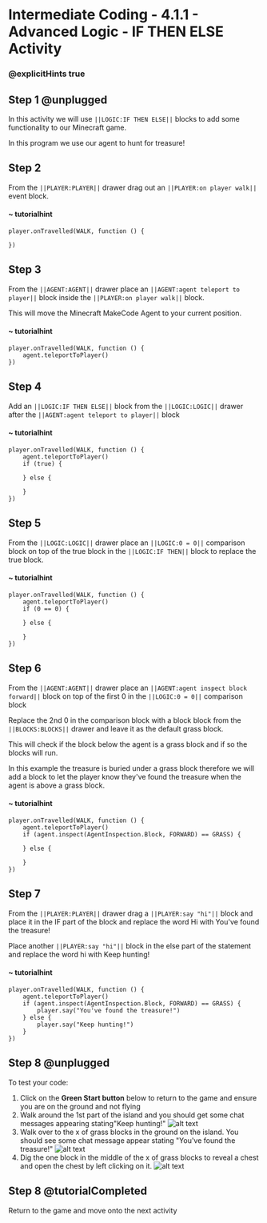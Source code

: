 # Intermediate Coding - 4.1.1 - Advanced Logic - IF THEN ELSE Activity

### @explicitHints true

## Step 1 @unplugged
In this activity we will use ``||LOGIC:IF THEN ELSE||`` blocks to add some functionality to our Minecraft game.

In this program we use our agent to hunt for treasure!

## Step 2
From the ``||PLAYER:PLAYER||`` drawer drag out an ``||PLAYER:on player walk||`` event block.
#### ~ tutorialhint
```blocks
player.onTravelled(WALK, function () {
	
})
```
## Step 3
From the ``||AGENT:AGENT||`` drawer place an ``||AGENT:agent teleport to player||`` block inside the ``||PLAYER:on player walk||`` block.

This will move the Minecraft MakeCode Agent to your current position.
#### ~ tutorialhint
```blocks 
player.onTravelled(WALK, function () {
    agent.teleportToPlayer()
})
```
## Step 4
Add an ``||LOGIC:IF THEN ELSE||`` block from the ``||LOGIC:LOGIC||`` drawer after the ``||AGENT:agent teleport to player||`` block
#### ~ tutorialhint
```blocks 
player.onTravelled(WALK, function () {
    agent.teleportToPlayer()
    if (true) {
    	
    } else {
    	
    }
})
```

## Step 5
From the ``||LOGIC:LOGIC||`` drawer place an ``||LOGIC:0 = 0||`` comparison block on top of the true block in the ``||LOGIC:IF THEN||`` block to replace the true block.
#### ~ tutorialhint
```blocks 
player.onTravelled(WALK, function () {
    agent.teleportToPlayer()
    if (0 == 0) {
    	
    } else {
    	
    }
})
```

## Step 6
From the ``||AGENT:AGENT||`` drawer place an ``||AGENT:agent inspect block forward||`` block on top of the first 0 in the ``||LOGIC:0 = 0||`` comparison block

Replace the 2nd 0 in the comparison block with a block block from the ``||BLOCKS:BLOCKS||`` drawer and leave it as the default grass block.

This will check if the block below the agent is a grass block and if so the blocks will run.

In this example the treasure is buried under a grass block therefore we will add a block to let the player know they've found the treasure when the agent is above a grass block.

#### ~ tutorialhint
```blocks 
player.onTravelled(WALK, function () {
    agent.teleportToPlayer()
    if (agent.inspect(AgentInspection.Block, FORWARD) == GRASS) {
    	
    } else {
    	
    }
})
```

## Step 7
From the ``||PLAYER:PLAYER||`` drawer drag a ``||PLAYER:say "hi"||`` block and place it in the IF part of the block and replace the word Hi with You've found the treasure!

Place another ``||PLAYER:say "hi"||`` block in the else part of the statement and replace the word hi with Keep hunting!

#### ~ tutorialhint
```blocks 
player.onTravelled(WALK, function () {
    agent.teleportToPlayer()
    if (agent.inspect(AgentInspection.Block, FORWARD) == GRASS) {
        player.say("You've found the treasure!")
    } else {
        player.say("Keep hunting!")
    }
})
```

## Step 8 @unplugged
To test your code:
1. Click on the **Green Start button** below to return to the game and ensure you are on the ground and not flying
2. Walk around the 1st part of the island and you should get some chat messages appearing stating"Keep hunting!"
![alt text](https://github.com/Prodigy-Learning/CodingInMinecraft-Intermediate/blob/master/Lesson4/4.1.1/images/1.jpg?raw=true "treasure")
3. Walk over to the x of grass blocks in the ground on the island. You should see some chat message appear stating "You've found the treasure!"
![alt text](https://github.com/Prodigy-Learning/CodingInMinecraft-Intermediate/blob/master/Lesson4/4.1.1/images/2.jpg?raw=true "treasure")
4. Dig the one block in the middle of the x of grass blocks to reveal a chest and open the chest by left clicking on it.
![alt text](https://github.com/Prodigy-Learning/CodingInMinecraft-Intermediate/blob/master/Lesson4/4.1.1/images/3.jpg?raw=true "treasure")

## Step 8 @tutorialCompleted
Return to the game and move onto the next activity
